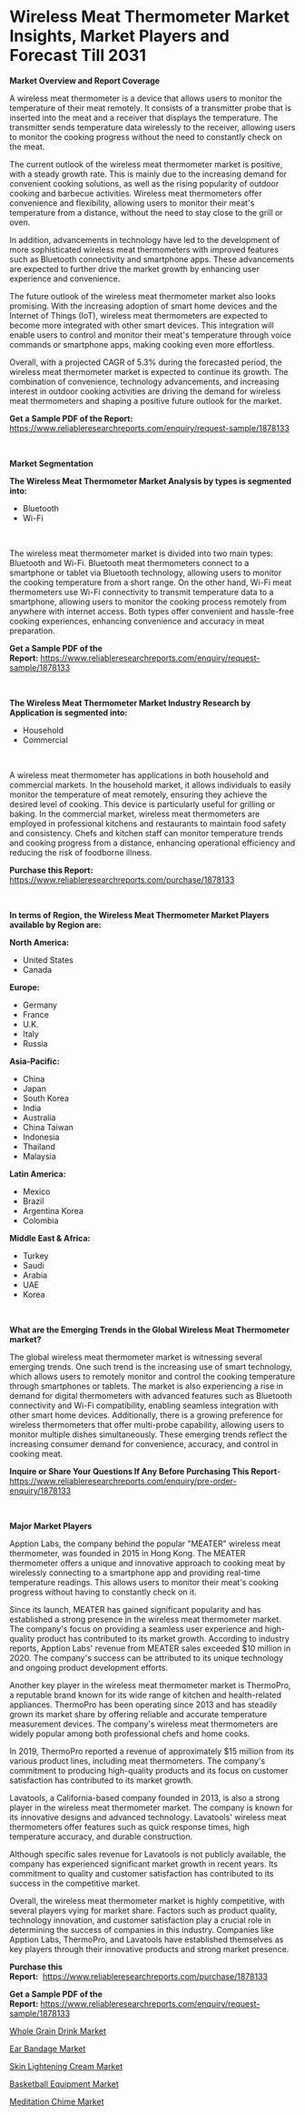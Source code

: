 <p><h1>Wireless Meat Thermometer Market Insights, Market Players and Forecast Till 2031</h1></p><p><strong>Market Overview and Report Coverage</strong></p>
<p><p>A wireless meat thermometer is a device that allows users to monitor the temperature of their meat remotely. It consists of a transmitter probe that is inserted into the meat and a receiver that displays the temperature. The transmitter sends temperature data wirelessly to the receiver, allowing users to monitor the cooking progress without the need to constantly check on the meat.</p><p>The current outlook of the wireless meat thermometer market is positive, with a steady growth rate. This is mainly due to the increasing demand for convenient cooking solutions, as well as the rising popularity of outdoor cooking and barbecue activities. Wireless meat thermometers offer convenience and flexibility, allowing users to monitor their meat's temperature from a distance, without the need to stay close to the grill or oven.</p><p>In addition, advancements in technology have led to the development of more sophisticated wireless meat thermometers with improved features such as Bluetooth connectivity and smartphone apps. These advancements are expected to further drive the market growth by enhancing user experience and convenience.</p><p>The future outlook of the wireless meat thermometer market also looks promising. With the increasing adoption of smart home devices and the Internet of Things (IoT), wireless meat thermometers are expected to become more integrated with other smart devices. This integration will enable users to control and monitor their meat's temperature through voice commands or smartphone apps, making cooking even more effortless.</p><p>Overall, with a projected CAGR of 5.3% during the forecasted period, the wireless meat thermometer market is expected to continue its growth. The combination of convenience, technology advancements, and increasing interest in outdoor cooking activities are driving the demand for wireless meat thermometers and shaping a positive future outlook for the market.</p></p>
<p><strong>Get a Sample PDF of the Report:</strong> <a href="https://www.reliableresearchreports.com/enquiry/request-sample/1878133">https://www.reliableresearchreports.com/enquiry/request-sample/1878133</a></p>
<p>&nbsp;</p>
<p><strong>Market Segmentation</strong></p>
<p><strong>The Wireless Meat Thermometer Market Analysis by types is segmented into:</strong></p>
<p><ul><li>Bluetooth</li><li>Wi-Fi</li></ul></p>
<p>&nbsp;</p>
<p><p>The wireless meat thermometer market is divided into two main types: Bluetooth and Wi-Fi. Bluetooth meat thermometers connect to a smartphone or tablet via Bluetooth technology, allowing users to monitor the cooking temperature from a short range. On the other hand, Wi-Fi meat thermometers use Wi-Fi connectivity to transmit temperature data to a smartphone, allowing users to monitor the cooking process remotely from anywhere with internet access. Both types offer convenient and hassle-free cooking experiences, enhancing convenience and accuracy in meat preparation.</p></p>
<p><strong>Get a Sample PDF of the Report:</strong>&nbsp;<a href="https://www.reliableresearchreports.com/enquiry/request-sample/1878133">https://www.reliableresearchreports.com/enquiry/request-sample/1878133</a></p>
<p>&nbsp;</p>
<p><strong>The Wireless Meat Thermometer Market Industry Research by Application is segmented into:</strong></p>
<p><ul><li>Household</li><li>Commercial</li></ul></p>
<p>&nbsp;</p>
<p><p>A wireless meat thermometer has applications in both household and commercial markets. In the household market, it allows individuals to easily monitor the temperature of meat remotely, ensuring they achieve the desired level of cooking. This device is particularly useful for grilling or baking. In the commercial market, wireless meat thermometers are employed in professional kitchens and restaurants to maintain food safety and consistency. Chefs and kitchen staff can monitor temperature trends and cooking progress from a distance, enhancing operational efficiency and reducing the risk of foodborne illness.</p></p>
<p><strong>Purchase this Report:</strong>&nbsp; <a href="https://www.reliableresearchreports.com/purchase/1878133">https://www.reliableresearchreports.com/purchase/1878133</a></p>
<p>&nbsp;</p>
<p><strong>In terms of Region, the Wireless Meat Thermometer Market Players available by Region are:</strong></p>
<p>
    <p> <strong> North America: </strong>
        <ul>
            <li>United States</li>
            <li>Canada</li>
        </ul>
        </p> 
    <p> <strong> Europe: </strong>
        <ul>
            <li>Germany</li>
            <li>France</li>
            <li>U.K.</li>
            <li>Italy</li>
            <li>Russia</li>
        </ul>
        </p> 
    <p> <strong> Asia-Pacific: </strong>
        <ul>
            <li>China</li>
            <li>Japan</li>
            <li>South Korea</li>
            <li>India</li>
            <li>Australia</li>
            <li>China Taiwan</li>
            <li>Indonesia</li>
            <li>Thailand</li>
            <li>Malaysia</li>
        </ul>
        </p> 
    <p> <strong> Latin America: </strong>
        <ul>
            <li>Mexico</li>
            <li>Brazil</li>
            <li>Argentina Korea</li>
            <li>Colombia</li>
        </ul>
        </p> 
    <p> <strong> Middle East & Africa: </strong>
        <ul>
            <li>Turkey</li>
            <li>Saudi</li>
            <li>Arabia</li>
            <li>UAE</li>
            <li>Korea</li>
        </ul>
    </p>
    </p>
<p>&nbsp;</p>
<p><strong>What are the Emerging Trends in the Global Wireless Meat Thermometer market?</strong></p>
<p><p>The global wireless meat thermometer market is witnessing several emerging trends. One such trend is the increasing use of smart technology, which allows users to remotely monitor and control the cooking temperature through smartphones or tablets. The market is also experiencing a rise in demand for digital thermometers with advanced features such as Bluetooth connectivity and Wi-Fi compatibility, enabling seamless integration with other smart home devices. Additionally, there is a growing preference for wireless thermometers that offer multi-probe capability, allowing users to monitor multiple dishes simultaneously. These emerging trends reflect the increasing consumer demand for convenience, accuracy, and control in cooking meat.</p></p>
<p><strong>Inquire or Share Your Questions If Any Before Purchasing This Report</strong>- <a href="https://www.reliableresearchreports.com/enquiry/pre-order-enquiry/1878133">https://www.reliableresearchreports.com/enquiry/pre-order-enquiry/1878133</a></p>
<p>&nbsp;</p>
<p><strong>Major Market Players</strong></p>
<p><p>Apption Labs, the company behind the popular "MEATER" wireless meat thermometer, was founded in 2015 in Hong Kong. The MEATER thermometer offers a unique and innovative approach to cooking meat by wirelessly connecting to a smartphone app and providing real-time temperature readings. This allows users to monitor their meat's cooking progress without having to constantly check on it.</p><p>Since its launch, MEATER has gained significant popularity and has established a strong presence in the wireless meat thermometer market. The company's focus on providing a seamless user experience and high-quality product has contributed to its market growth. According to industry reports, Apption Labs' revenue from MEATER sales exceeded $10 million in 2020. The company's success can be attributed to its unique technology and ongoing product development efforts.</p><p>Another key player in the wireless meat thermometer market is ThermoPro, a reputable brand known for its wide range of kitchen and health-related appliances. ThermoPro has been operating since 2013 and has steadily grown its market share by offering reliable and accurate temperature measurement devices. The company's wireless meat thermometers are widely popular among both professional chefs and home cooks.</p><p>In 2019, ThermoPro reported a revenue of approximately $15 million from its various product lines, including meat thermometers. The company's commitment to producing high-quality products and its focus on customer satisfaction has contributed to its market growth.</p><p>Lavatools, a California-based company founded in 2013, is also a strong player in the wireless meat thermometer market. The company is known for its innovative designs and advanced technology. Lavatools' wireless meat thermometers offer features such as quick response times, high temperature accuracy, and durable construction.</p><p>Although specific sales revenue for Lavatools is not publicly available, the company has experienced significant market growth in recent years. Its commitment to quality and customer satisfaction has contributed to its success in the competitive market.</p><p>Overall, the wireless meat thermometer market is highly competitive, with several players vying for market share. Factors such as product quality, technology innovation, and customer satisfaction play a crucial role in determining the success of companies in this industry. Companies like Apption Labs, ThermoPro, and Lavatools have established themselves as key players through their innovative products and strong market presence.</p></p>
<p><strong>Purchase this Report:</strong>&nbsp;&nbsp;<a href="https://www.reliableresearchreports.com/purchase/1878133">https://www.reliableresearchreports.com/purchase/1878133</a></p>
<p></p>
<p><strong>Get a Sample PDF of the Report:</strong>&nbsp;<a href="https://www.reliableresearchreports.com/enquiry/request-sample/1878133">https://www.reliableresearchreports.com/enquiry/request-sample/1878133</a></p>
<p><p><a href="https://github.com/mahnoor2003/Market-Research-Report-List-2/blob/main/whole-grain-drink-market.md">Whole Grain Drink Market</a></p><p><a href="https://github.com/abdelrhmankishk22/Market-Research-Report-List-2/blob/main/ear-bandage-market.md">Ear Bandage Market</a></p><p><a href="https://github.com/maliyahmorrow6654/Market-Research-Report-List-2/blob/main/skin-lightening-cream-market.md">Skin Lightening Cream Market</a></p><p><a href="https://github.com/deliacustodio40/Market-Research-Report-List-2/blob/main/basketball-equipment-market.md">Basketball Equipment Market</a></p><p><a href="https://github.com/marloy8/Market-Research-Report-List-2/blob/main/meditation-chime-market.md">Meditation Chime Market</a></p></p>
